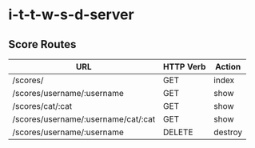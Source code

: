 # i-t-t-w-s-d-server

## Score Routes


| **URL** | **HTTP Verb** |  **Action**| 
|------------|-------------|------------|
| /scores/                           | GET       | index  | 
| /scores/username/:username         | GET       | show  | 
| /scores/cat/:cat                   | GET       | show  | 
| /scores/username/:username/cat/:cat| GET       | show  |  
| /scores/username/:username         | DELETE    | destroy |  

